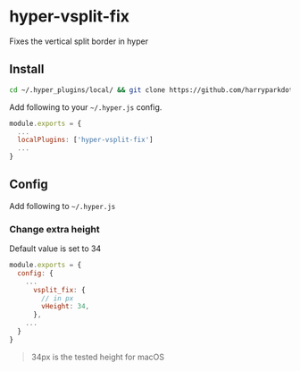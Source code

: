 # hyper-vsplit-fix
Fixes the vertical split border in hyper

## Install

```bash
cd ~/.hyper_plugins/local/ && git clone https://github.com/harryparkdotio/hyper-vsplit-fix.git
```

Add following to your `~/.hyper.js` config.

```javascript
module.exports = {
  ...
  localPlugins: ['hyper-vsplit-fix']
  ...
}
```

## Config

Add following to `~/.hyper.js`

### Change extra height
Default value is set to 34

```javascript
module.exports = {
  config: {
    ...
      vsplit_fix: {
      	// in px
        vHeight: 34,
      },
    ...
  }
}
```

> 34px is the tested height for macOS
